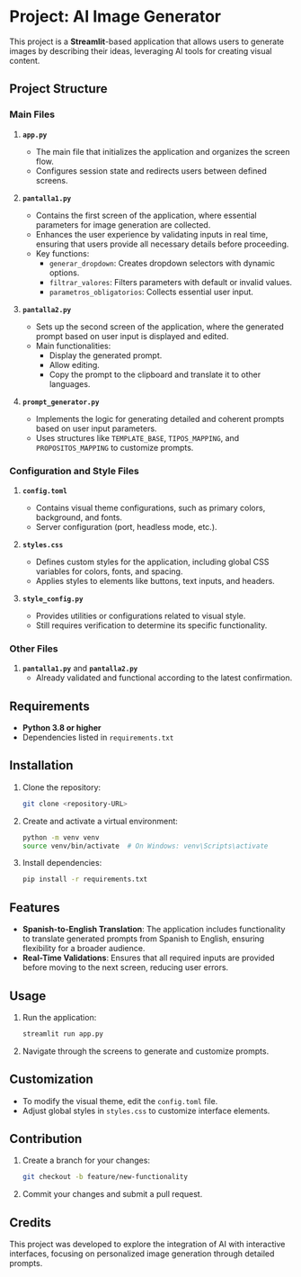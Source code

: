 # Project: AI Image Generator

This project is a **Streamlit**-based application that allows users to generate images by describing their ideas, leveraging AI tools for creating visual content.

## Project Structure

### Main Files

1. **`app.py`**

   - The main file that initializes the application and organizes the screen flow.
   - Configures session state and redirects users between defined screens.

2. **`pantalla1.py`**

   - Contains the first screen of the application, where essential parameters for image generation are collected.
   - Enhances the user experience by validating inputs in real time, ensuring that users provide all necessary details before proceeding.
   - Key functions:
     - `generar_dropdown`: Creates dropdown selectors with dynamic options.
     - `filtrar_valores`: Filters parameters with default or invalid values.
     - `parametros_obligatorios`: Collects essential user input.

3. **`pantalla2.py`**

   - Sets up the second screen of the application, where the generated prompt based on user input is displayed and edited.
   - Main functionalities:
     - Display the generated prompt.
     - Allow editing.
     - Copy the prompt to the clipboard and translate it to other languages.

4. **`prompt_generator.py`**

   - Implements the logic for generating detailed and coherent prompts based on user input parameters.
   - Uses structures like `TEMPLATE_BASE`, `TIPOS_MAPPING`, and `PROPOSITOS_MAPPING` to customize prompts.

### Configuration and Style Files

1. **`config.toml`**

   - Contains visual theme configurations, such as primary colors, background, and fonts.
   - Server configuration (port, headless mode, etc.).

2. **`styles.css`**

   - Defines custom styles for the application, including global CSS variables for colors, fonts, and spacing.
   - Applies styles to elements like buttons, text inputs, and headers.

3. **`style_config.py`**

   - Provides utilities or configurations related to visual style.
   - Still requires verification to determine its specific functionality.

### Other Files

1. **`pantalla1.py`** and **`pantalla2.py`**
   - Already validated and functional according to the latest confirmation.

## Requirements

- **Python 3.8 or higher**
- Dependencies listed in `requirements.txt`

## Installation

1. Clone the repository:
   ```bash
   git clone <repository-URL>
   ```
2. Create and activate a virtual environment:
   ```bash
   python -m venv venv
   source venv/bin/activate  # On Windows: venv\Scripts\activate
   ```
3. Install dependencies:
   ```bash
   pip install -r requirements.txt
   ```

## Features

- **Spanish-to-English Translation**: The application includes functionality to translate generated prompts from Spanish to English, ensuring flexibility for a broader audience.
- **Real-Time Validations**: Ensures that all required inputs are provided before moving to the next screen, reducing user errors.

## Usage

1. Run the application:
   ```bash
   streamlit run app.py
   ```
2. Navigate through the screens to generate and customize prompts.

## Customization

- To modify the visual theme, edit the `config.toml` file.
- Adjust global styles in `styles.css` to customize interface elements.

## Contribution

1. Create a branch for your changes:
   ```bash
   git checkout -b feature/new-functionality
   ```
2. Commit your changes and submit a pull request.

## Credits

This project was developed to explore the integration of AI with interactive interfaces, focusing on personalized image generation through detailed prompts.
